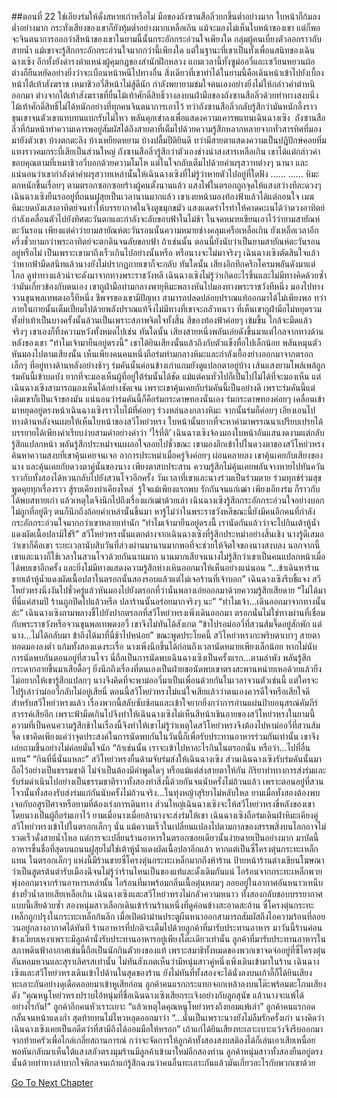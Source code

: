 ##ตอนที่ 22 ใช่เอียงร่มให้ดั่งสหายเก่าหรือไม่
มือของถังซานสือลิ่วยกขึ้นต่ำอย่างมาก ใบหน้าก็ก้มลงต่ำอย่างมาก กระทั่งเสียงของเขาก็ยังทุ้มต่ำอย่างมากเหลือเกิน
แม้จะมองไม่เห็นใบหน้าของเขา แต่ก็พอจะจินตนาการออกว่าสีหน้าของเขาในยามนี้นั้นกระอักกระอ่วนใจเพียงใด
กลุ่มผู้คนเบี่ยงตัวออกราวกับสายน้ำ แม้เขาจะรู้สึกกระอักกระอ่วนใจมากกว่านี้เพียงใด แต่ในฐานะที่เขาเป็นทั้งเพื่อนสนิทของเฉินฉางเซิง อีกทั้งยังดำรงตำแหน่งผู้คุมกฎของสำนักฝึกหลวง แถมเวลานี้ทั้งซูม่ออวี๋และเซวียนหยวนผ้อต่างก็ยืนหยัดอย่างยิ่งว่าจะเบือนหน้าหนีไปทางอื่น สิ่งเดียวที่เขาทำได้ในยามนี้คือเดินหน้าเข้าไปยังเบื้องหน้าใต้เท้าสังฆราช
เหมาชิวอวี่สีหน้าไม่สู้ดีนัก กำลังพยายามข่มใจตนเองอย่างยิ่งไม่ให้กล่าวคำตำหนิออกมา
ต่างจากใต้เท้าสังฆราชที่ยื่นไม้เท้าศักดิ์สิทธิ์วางลงบนฝ่ามือของถังซานสือลิ่วด้วยท่าทางสงบนิ่ง
ไม้เท้าศักดิ์สิทธิ์ไม่ได้หนักอย่างที่ทุกคนจินตนาการเอาไว้ ทว่าถังซานสือลิ่วกลับรู้สึกว่ามันหนักอึ้งราวขุนเขาจนตัวเขาแทบทนแบกรับไม่ไหว พลันคุกเข่าลงเพื่อแสดงความเคารพแทนเฉินฉางเซิง 
ถังซานสือลิ่วที่ก้มหน้าทำความเคารพอยู่สัมผัสได้ถึงสายตาที่เต็มไปด้วยความรู้สึกหลากหลายจากทั่วสารทิศที่มองมายังตัวเขา บ้างตกตะลึง บ้างเหยียดหยาม บ้างปลื้มปีติยินดี ทว่ามีสายตาแสดงความเป็นปฏิปักษ์คอยทิ่มแทงราวคมกระบี่เสียเป็นส่วนใหญ่
ถังซานสือลิ่วรู้สึกว่าตัวเองช่างน่าสงสารเหลือเกิน เขาได้แต่กล่าวคำขอบคุณตามที่เหมาชิวอวี่บอกด้วยความโมโห แต่ในใจกลับเต็มไปด้วยคำผรุสวาทต่างๆ นานา
และแน่นอนว่าเขากำลังด่าคำผรุสวาทเหล่านั้นให้เฉินฉางเซิงที่ไม่รู้ว่าหายตัวไปอยู่ที่ใดฟัง
......
......
หิมะตกหนักขึ้นเรื่อยๆ ตามตรอกซอกซอยร้างผู้คนตั้งนานแล้ว แสงไฟในตรอกถูกจุดให้แสงสว่างทีละดวงๆ
เฉินฉางเซิงยืนรออยู่ที่ถนนฝูสุยเป็นเวลานานมากแล้ว เขาเงยหน้ามองท้องฟ้าแล้วได้แต่ถอนใจ
เมฆหิมะบดบังแสงอาทิตย์จนทำให้บรรยากาศในจิงตูขมุกขมัว แสงแดดรำไรทำให้คาดคะเนได้ว่าดวงอาทิตย์กำลังเคลื่อนตัวไปยังทิศตะวันตกและกำลังจะลับขอบฟ้าในไม่ช้า
ในจดหมายเขียนเอาไว้ว่ายามสายัณห์ตะวันรอน เพียงแต่คำว่ายามสายัณห์ตะวันรอนนั้นความหมายช่างคลุมเครือเหลือเกิน ยังเหลือเวลาอีกครึ่งชั่วยามกว่าพระอาทิตย์จะตกดินจนลับขอบฟ้า ถ้าเช่นนั้น ตอนนี้ยังนับว่าเป็นยามสายัณห์ตะวันรอนอยู่หรือไม่
เป็นเพราะเขามาถึงเร็วเกินไปอย่างนั้นหรือ หรือนางจะไม่มาจริงๆ
เฉินฉางเซิงตัดสินใจแล้วว่าหากฟ้ามืดสนิทแล้วนางยังไม่ปรากฏกายเขาก็จะกลับ
ทันใดนั้น เสียงอึกทึกครึกโครมพลันดังมาแต่ไกล ดูท่าทางแล้วน่าจะดังมาจากทางพระราชวังหลี เฉินฉางเซิงไม่รู้ว่าเกิดอะไรขึ้นและไม่มีทางคิดด้วยซ้ำว่ามันเกี่ยวข้องกับตนเอง เขาถูฝ่ามือท่ามกลางพายุหิมะพลางหันไปมองทางพระราชวังทีหนึ่ง มองไปทางจวนขุนพลเทพตงอวี้ทีหนึ่ง
ชีพจรของเขามีปัญหา สามารถปลดปล่อยปราณแท้ออกมาได้ไม่เพียงพอ ทว่าภายในกายนั้นเต็มเปี่ยมไปด้วยพลังปราณแท้จึงไม่มีทางที่เขาจะกลัวหนาว ที่เห็นเขาถูฝ่ามือไม่หยุดรวมทั้งย่ำเท้าเป็นบางครั้งนั้นล้วนเป็นเพราะสภาพจิตใจทั้งสิ้น
สีของท้องฟ้าค่อยๆ เข้มขึ้น ใกล้จะมืดแล้วจริงๆ เขาเองก็ทิ้งความหวังทั้งหมดไปเช่น
ทันใดนั้น เสียงสายหนึ่งพลันเอ่ยดังขึ้นมาแต่ไกลจากทางด้านหลังของเขา
“ทำไมเจ้ามายืนอยู่ตรงนี้”
เขาได้ยินเสียงนั้นแล้วถึงกับตัวแข็งทื่อไปเล็กน้อย พลันหมุนตัวหันมองไปตามเสียงนั้น เห็นเพียงคนคนหนึ่งถือร่มท่ามกลางหิมะและกำลังเยื้องย่างออกมาจากตรอกเล็กๆ ที่อยู่ทางด้านหลังอย่างช้าๆ
ร่มคันนั้นค่อนข้างเก่าแถมยังดูแปลกตาอยู่บ้าง เส้นแสงยามโพล้เพล้ถูกร่มคันนี้เข้าบดบัง ยากที่จะมองเห็นผู้ที่อยู่ใต้ร่มนั้นได้ชัด แม้แต่คนทั่วไปก็เป็นไปไม่ได้ที่จะมองเห็น
แต่เฉินฉางเซิงสามารถมองเห็นได้อย่างชัดเจน เพราะเขาคุ้นเคยกับร่มคันนี้เป็นอย่างดี เพราะร่มคันนี้แต่เดิมเขาก็เป็นเจ้าของมัน แน่นอนว่าร่มคันนี้ก็คือร่มกระดาษทองนั่นเอง
ร่มกระดาษทองค่อยๆ เคลื่อนเข้ามาหยุดอยู่ตรงหน้าเฉินฉางเซิงราวใบไม้ที่ค่อยๆ ร่วงหล่นลงกลางหิมะ จากนั้นร่มก็ค่อยๆ เอียงเอนไปทางด้านหลังจนเผยให้เห็นใบหน้าของสวีโหย่วหรง
ใบหน้านั้นยากที่จะหาคำมาพรรณนาเปรียบเปรยได้ บรรยายได้เพียงคำเรียบง่ายสามคำอย่างคำว่า ‘ไร้ที่ติ’
เฉินฉางเซิงจ้องมองใบหน้าอันแสนงดงามแต่กลับรู้สึกแปลกหน้า พลันรู้สึกประหม่าจนเผลอใจลอยไปชั่วขณะ
เขามองลึกเข้าไปในดวงตาของสวีโหย่วหรงค้นหาความสงบที่เขาคุ้นเคยจนเจอ อาการประหม่าเมื่อครู่จึงค่อยๆ ผ่อนคลายลง
เขาคุ้นเคยกับเสียงของนาง และคุ้นเคยกับดวงตาคู่นั้นของนาง เพียงตาสบประสาน ความรู้สึกไม่คุ้นเคยพลันจางหายไปทันควัน ราวกับทั้งสองได้หวนกลับไปยังสวนโจวอีกครั้ง
วันเวลาที่เขาและนางร่วมเป็นร่วมตาย ร่วมทุกข์ร่วมสุข พูดคุยทุกเรื่องราว สู้รบเคียงบ่าเคียงไหล่  รู้ใจแม้เพียงแรกพบ รักกันจนแก่เฒ่า
เพียงเอียงร่ม ก็ราวกับได้พบสหายเก่า
แล้วเหตุใดจึงนึกไปถึงเรื่องแก่เฒ่าด้วยเล่า
เฉินฉางเซิงรู้สึกกระอักกระอ่วนใจอย่างบอกไม่ถูกที่อยู่ดีๆ ตนก็นึกถึงถ้อยคำเหล่านั้นขึ้นมา
หารู้ไม่ว่าในพระราชวังหลีขณะนี้ยังมีคนอีกคนที่กำลังกระอักกระอ่วนใจมากกว่าเขาหลายเท่านัก
“ทำไมเจ้ามายืนอยู่ตรงนี้ เรานัดกันแล้วว่าจะไปกินเต้าหู้น้ำแดงผัดเนื้อปลามิใช่รึ”
สวีโหย่วหรงนั้นแตกต่างจากเฉินฉางเซิงที่รู้สึกประหม่าอย่างสิ้นเชิง นางรู้ดีเสมอว่าเขาก็คือเขา ระยะเวลานับสิบวันที่ล่วงผ่านมานานมากพอที่จะช่วยให้จิตใจของนางสงบลง นอกจากนี้ เขาและนางก็ใช้เวลาในสวนโจวด้วยกันนานมาก นานมากเสียจนนางไม่รู้สึกว่าเขาเป็นคนแปลกหน้าเมื่อได้พบเขาอีกครั้ง และยิ่งไม่มีทางแสดงความรู้สึกห่างเหินออกมาให้เห็นอย่างแน่นอน
“...ข้าเดินหาร้านขายเต้าหู้น้ำแดงผัดเนื้อปลาในตรอกนั้นสองรอบแล้วแต่ไม่เจอร้านที่เจ้าบอก” เฉินฉางเซิงรีบชี้แจง
สวีโหย่วหรงนิ่งงันไปชั่วครู่แล้วหันมองไปยังตรอกที่ว่านั่นพลางเอ่ยออกมาด้วยความรู้สึกเสียดาย “ไม่ได้มาที่นี่แค่สามปี ร้านถูกปิดไปแล้วหรือ ปลาร้านนั้นอร่อยมากจริงๆ นะ”
“ทำไมเจ้า...เดินออกมาจากทางนั้นล่ะ” เฉินฉางเซิงถามพลางชี้ไปยังปากตรอกที่สวีโหย่วหรงเพิ่งเดินออกมา
ตรอกนั่นไม่ใช่ทางผ่านที่เชื่อมกับพระราชวังหรือจวนขุนพลเทพตงอวี้ เขาจึงไม่ทันได้สังเกต
“ข้าไปรอม่ออวี่ที่สวนส้มจี๊ดอยู่สักพัก แต่นาง...ไม่ได้กลับมา ข้าถึงได้มาที่นี่ช้าไปหน่อย”
ขณะพูดประโยคนี้ สวีโหย่วหรงกะพริบตาเบาๆ สายตาทอดมองลงต่ำ แก้มทั้งสองแดงระเรื่อ
นางเพิ่งนึกขึ้นได้ก่อนถึงเวลานัดหมายเพียงเล็กน้อย หากไม่นับการนัดพบกันตอนอยู่ที่สวนโจว นี่ถือเป็นการนัดพบเฉินฉางเซิงเป็นครั้งแรก...ตามลำพัง พลันรู้สึกกระดากอายขึ้นมาเสียดื้อๆ ยิ่งนึกถึงเรื่องที่ตนเองเป็นฝ่ายขอนัดพบเขาตรงสะพานหน่ายเหอด้วยแล้วยิ่งไม่อยากให้เขารู้สึกแปลกๆ นางจึงคิดที่จะพาม่ออวี่มาเป็นเพื่อนด้วยกันในเวลาจวนตัวเช่นนี้
แต่ใครจะไปรู้เล่าว่าม่ออวี่กลับไม่อยู่เสียนี่
ตอนนี้สวีโหย่วหรงไม่แน่ใจเสียแล้วว่าตนเองควรดีใจหรือเสียใจดี
สำหรับสวีโหย่วหรงแล้ว เรื่องพวกนี้สลับซับซ้อนและเข้าใจยากยิ่งกว่าการอ่านแผ่นป้ายอนุสรณ์คัมภีร์สวรรค์เสียอีก
เพราะฟ้ามืดเกินไปจึงทำให้เฉินฉางเซิงไม่เห็นสีหน้าเขินอายของสวีโหย่วหรงในยามนี้ ความที่เป็นคนความรู้สึกช้าในเรื่องนี้จึงทำให้เขาไม่รู้ว่าเหตุใดสวีโหย่วหรงจึงต้องไปหาม่ออวี่ที่สวนส้มจี๊ด เขาคิดเพียงแค่ว่าจุดประสงค์ในการนัดพบกันในวันนี้ก็เพื่อรับประทานอาหารร่วมกันเท่านั้น เขาจึงเอ่ยถามขึ้นอย่างไม่ค่อยมั่นใจนัก “ถ้าเช่นนั้น เราจะเข้าไปหาอะไรกินในตรอกนั่น หรือว่า...ไปที่อื่นแทน”
“กินที่นี่นั่นแหละ”
สวีโหย่วหรงยื่นด้ามจับร่มส่งให้เฉินฉางเซิง
ส่วนเฉินฉางเซิงรับร่มคันนั้นมาถือไว้อย่างเป็นธรรมชาติ
ไม่จำเป็นต้องมีคำพูดใดๆ หรือแม้แต่ส่งสายตาให้กัน กิริยาท่าทางการส่งร่มและรับร่มดำเนินไปอย่างเป็นธรรมชาติราวทั้งสองทำสิ่งนี้ด้วยกันจนนับครั้งไม่ถ้วนแล้ว
เพราะตอนอยู่ที่สวนโจวนั้นทั้งสองรับส่งร่มแก่กันนับครั้งไม่ถ้วนจริง...ในทุ่งหญ้าสุริยาไม่หลับใหล ยามเมื่อทั้งสองต้องพบเจอกับอสูรปีศาจหรือยามที่ต้องเร่งการเดินทาง ส่วนใหญ่เฉินฉางเซิงจะให้สวีโหย่วหรงขี่หลังของเขาโดยนางเป็นผู้ถือร่มเอาไว้ ยามเมื่อนางเมื่อยล้านางจะส่งร่มให้เขา
เฉินฉางเซิงถือร่มเดินฝ่าหิมะเคียงคู่สวีโหย่วหรงเข้าไปในตรอกเล็กๆ นั่น
แม้ความเร็วในเปลี่ยนแปลงไปตามกาลของสรรพสิ่งบนโลกอาจไม่รวดเร็วดั่งสายน้ำไหล แต่การจะเปลี่ยนร้านอาหารในตรอกซอยเดียวนั้นง่ายดายเป็นอย่างมาก
มาบัดนี้ อาหารขึ้นชื่อที่สุดบนถนนฝูสุยไม่ใช่เต้าหู้น้ำแดงผัดเนื้อปลาอีกแล้ว หากแต่เป็นซี่โครงตุ๋นกระทะเหล็กแทน
ในตรอกเล็กๆ แห่งนี้มีร้านขายซี่โครงตุ๋นกระทะเหล็กมากถึงห้าร้าน ป้ายหน้าร้านต่างเขียนโฆษณาว่าเป็นสูตรต้นตำรับเมืองฉีจนไม่รู้ว่าร้านไหนเป็นของแท้และดั้งเดิมกันแน่
ไอร้อนจากกระทะเหล็กพวยพุ่งออกมาจากร้านอาหารเหล่านั้น ไอร้อนที่มาพร้อมกลิ่นเนื้อตุ๋นหอมๆ ลอยอยู่ในอากาศอันหนาวเหน็บช่างยั่วน้ำลายเสียเหลือเกิน
เฉินฉางเซิงและสวีโหย่วหรงไม่กลัวความหนาว ทั้งสองกลับชอบบรรยากาศแบบนี้เสียด้วยซ้ำ สองหนุ่มสาวเลือกเดินเข้าร้านร้านหนึ่งที่ดูค่อนข้างสะอาดสะอ้าน
ซี่โครงตุ๋นกระทะเหล็กถูกปรุงในกระทะเหล็กก้นลึก เมื่อเปิดผ้าม่านประตูผืนหนาออกสามารถสัมผัสถึงไอความร้อนที่ลอยวนอยู่กลางอากาศได้ทันที
ร้านอาหารที่ปกติจะเต็มไปด้วยลูกค้าที่มารับประทานอาหาร มาวันนี้ร้านค่อนข้างเงียบเหงาเพราะมีลูกค้านั่งรับประทานอาหารอยู่เพียงโต๊ะเดียวเท่านั้น ลูกค้าที่มารับประทานอาหารในสภาพดินฟ้าอากาศเช่นนี้ถือเป็นนักกินตัวยงของแท้ เพราะสมาธิทั้งหมดของพวกเขาจดจ่ออยู่ที่ซี่โครงตุ๋นอันหอมหวนและสุราเลิศรสเท่านั้น ไม่ทันสังเกตเห็นว่ามีหนุ่มสาวคู่หนึ่งเพิ่งเดินเข้ามาในร้าน
เฉินฉางเซิงและสวีโหย่วหรงเดินเข้าไปด้านในสุดของร้าน ยังไม่ทันที่ทั้งสองจะได้นั่งลงบนเก้าอี้ก็ได้ยินเสียงทะเลาะกันอย่างดุเดือดลอยมาเข้าหูเสียก่อน
ลูกค้าคนแรกกระแทกจอกเหล้าลงบนโต๊ะพร้อมตะโกนเสียงดัง “คุณหนูโหย่วหรงปราบไอ้หนุ่มที่ชื่อเฉินฉางเซิงเสียกระเจิงอย่างกับลูกสุนัข แล้วนางจะแพ้ได้อย่างไรกัน!”
ลูกค้าอีกคนหัวเราะเยาะ “แล้วเหตุใดคุณหนูโหย่วหรงถึงยอมแพ้เล่า”
ลูกค้าคนแรกอดกลั้นจนหน้าแดงก่ำ สุดท้ายทนไม่ไหวหลุดออกมาว่า “...นั่นเป็นเพราะนางยังไม่ลืมรักครั้งเก่า นางคิดว่าเฉินฉางเซิงเคยเป็นอดีตว่าที่สามีถึงได้ออมมือให้หรอก”
เถ้าแก่ได้ยินเสียงทะเลาะเบาะแว้งจึงรีบออกมาจากท้ายครัวเพื่อไกล่เกลี่ยสถานการณ์ กว่าจะจัดการให้ลูกค้าทั้งสองสงบสติลงได้ก็เล่นเอาเสียเหนื่อย พอหันกลับมาเห็นใต้แสงสลัวตรงมุมร้านมีลูกค้าเข้ามาใหม่อีกสองท่าน ลูกค้าหนุ่มสาวทั้งสองยืนอยู่ตรงนั้นด้วยท่าทางลำบากใจพิกลจนเถ้าแก่รู้สึกฉงนว่าคนอื่นทะเลาะกันแล้วมันเกี่ยวอะไรกับพวกเขาด้วย


[Go To Next Chapter]( ./532.md)